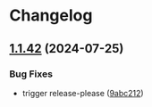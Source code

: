 # Changelog

## [1.1.42](https://github.com/googlemaps/react-wrapper/compare/v1.1.41...v1.1.42) (2024-07-25)


### Bug Fixes

* trigger release-please ([9abc212](https://github.com/googlemaps/react-wrapper/commit/9abc212e4950de8ada11cb6d6f260306828c33ec))

